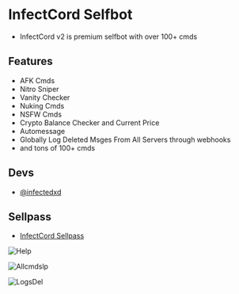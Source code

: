 
# InfectCord Selfbot

- InfectCord v2 is premium selfbot with over 100+ cmds


## Features

- AFK Cmds
- Nitro Sniper
- Vanity Checker
- Nuking Cmds
- NSFW Cmds
- Crypto Balance Checker and Current Price
- Automessage 
- Globally Log Deleted Msges From All Servers through webhooks
- and tons of 100+ cmds

## Devs

- [@infectedxd](https://www.github.com/infectedxd)


## Sellpass
- [InfectCord Sellpass](https://infected.store/infectcord)

![Help](https://cdn.discordapp.com/attachments/1146300055498784819/1146303735765676073/image.png)

![Allcmdslp](https://cdn.discordapp.com/attachments/1146300055498784819/1149885846368034886/image.png)

![LogsDel](https://cdn.discordapp.com/attachments/1143259404926455820/1154098367291473940/image.png)
